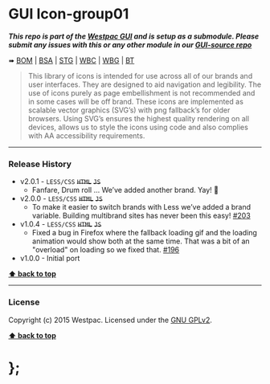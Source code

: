 GUI Icon-group01
================

***This repo is part of the [Westpac GUI](http://gel.westpacgroup.com.au/GUI/) and is setup as a submodule. Please submit any issues with this or any other
module in our [GUI-source repo](https://github.com/WestpacCXTeam/GUI-source/issues)***

➠
[BOM](http://westpaccxteam.github.io/GUI-icons-group01/tests/BOM/) |
[BSA](http://westpaccxteam.github.io/GUI-icons-group01/tests/BSA/) |
[STG](http://westpaccxteam.github.io/GUI-icons-group01/tests/STG/) |
[WBC](http://westpaccxteam.github.io/GUI-icons-group01/tests/WBC/) |
[WBG](http://westpaccxteam.github.io/GUI-icons-group01/tests/WBG/) |
[BT](http://westpaccxteam.github.io/GUI-icons-group01/tests/BT/)

> This library of icons is intended for use across all of our brands and user interfaces. They are designed to aid navigation and legibility. The use of icons
> purely as page embellishment is not recommended and in some cases will be off brand. These icons are implemented as scalable vector graphics (SVG’s) with
> png fallback’s for older browsers. Using SVG’s ensures the highest quality rendering on all devices, allows us to style the icons using code and also
> complies with AA accessibility requirements.

----------------------------------------------------------------------------------------------------------------------------------------------------------------


### Release History

* v2.0.1 - `LESS/CSS` ~~`HTML`~~ ~~`JS`~~
	* Fanfare, Drum roll … We’ve added another brand. Yay! :clap:
* v2.0.0 - `LESS/CSS` ~~`HTML`~~ ~~`JS`~~
	* To make it easier to switch brands with Less we’ve added a brand variable. Building multibrand sites has never been this easy!
		[#203](https://github.com/WestpacCXTeam/GUI-source/issues/203)
* v1.0.4 - `LESS/CSS` ~~`HTML`~~ ~~`JS`~~
	* Fixed a bug in Firefox where the fallback loading gif and the loading animation would show both at the same time. That was a bit of an "overload" on
		loading so we fixed that.
		[#196](https://github.com/WestpacCXTeam/GUI-source/issues/196)
* v1.0.0 - Initial port

**[⬆ back to top](#content)**


----------------------------------------------------------------------------------------------------------------------------------------------------------------


### License

Copyright (c) 2015 Westpac. Licensed under the [GNU GPLv2](https://raw.githubusercontent.com/WestpacCXTeam/GUI-icons-group01/master/LICENSE).

**[⬆ back to top](#content)**

# };